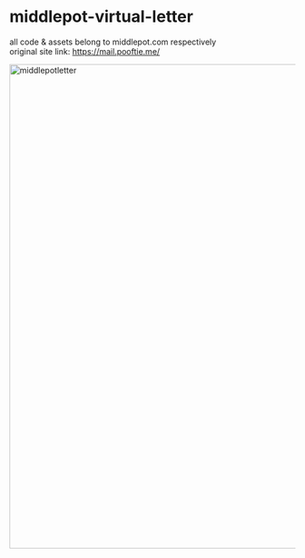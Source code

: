 # middlepot-virtual-letter

all code & assets belong to middlepot.com respectively
<br>
original site link: https://mail.pooftie.me/

<img width="659" height="854" alt="middlepotletter" src="https://github.com/user-attachments/assets/bea1a4f0-0e53-4946-bbec-2168fb8ce548" />
